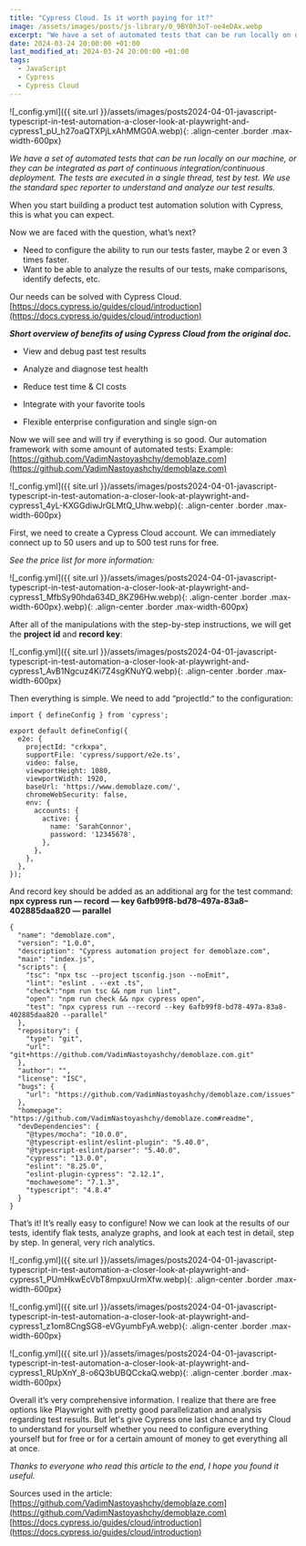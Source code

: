 ```yaml
---
title: "Cypress Cloud. Is it worth paying for it?"
image: /assets/images/posts/js-library/0_9BY0h3oT-oe4eDAx.webp
excerpt: "We have a set of automated tests that can be run locally on our machine, or they can be integrated as part of continuous integration/continuous deployment. The tests are executed in a single thread, test by test. We use the standard spec reporter to understand and analyze our test results."
date: 2024-03-24 20:00:00 +01:00
last_modified_at: 2024-03-24 20:00:00 +01:00
tags:
  - JavaScript
  - Cypress
  - Cypress Cloud
---
```


![_config.yml]({{ site.url }}/assets/images/posts2024-04-01-javascript-typescript-in-test-automation-a-closer-look-at-playwright-and-cypress1_pU_h27oaQTXPjLxAhMMG0A.webp){: .align-center .border .max-width-600px}

*We have a set of automated tests that can be run locally on our machine, or they can be integrated as part of continuous integration/continuous deployment. The tests are executed in a single thread, test by test. We use the standard spec reporter to understand and analyze our test results.*

When you start building a product test automation solution with Cypress, this is what you can expect.

Now we are faced with the question, what’s next?

- Need to configure the ability to run our tests faster, maybe 2 or even 3 times faster.
- Want to be able to analyze the results of our tests, make comparisons, identify defects, etc.

Our needs can be solved with Cypress Cloud.
[https://docs.cypress.io/guides/cloud/introduction](https://docs.cypress.io/guides/cloud/introduction)

***Short overview of benefits of using Cypress Cloud from the original doc.***

- View and debug past test results

- Analyze and diagnose test health

- Reduce test time & CI costs

- ​Integrate with your favorite tools

- Flexible enterprise configuration and single sign-on

Now we will see and will try if everything is so good.
Our automation framework with some amount of automated tests:
Example:
[https://github.com/VadimNastoyashchy/demoblaze.com](https://github.com/VadimNastoyashchy/demoblaze.com)

![_config.yml]({{ site.url }}/assets/images/posts2024-04-01-javascript-typescript-in-test-automation-a-closer-look-at-playwright-and-cypress1_4yL-KXGGdiwJrGLMtQ_Uhw.webp){: .align-center .border .max-width-600px}

First, we need to create a Cypress Cloud account. We can immediately connect up to 50 users and up to 500 test runs for free.

*See the price list for more information:*

![_config.yml]({{ site.url }}/assets/images/posts2024-04-01-javascript-typescript-in-test-automation-a-closer-look-at-playwright-and-cypress1_MfbSy90hda634D_8KZ96Hw.webp){: .align-center .border .max-width-600px}.webp){: .align-center .border .max-width-600px}

After all of the manipulations with the step-by-step instructions, we will get the **project id** and **record key**:

![_config.yml]({{ site.url }}/assets/images/posts2024-04-01-javascript-typescript-in-test-automation-a-closer-look-at-playwright-and-cypress1_AvB1Ngcuz4Ki7Z4sgKNuYQ.webp){: .align-center .border .max-width-600px}

Then everything is simple. We need to add “projectId:“ to the configuration:

```
import { defineConfig } from 'cypress';

export default defineConfig({
  e2e: {
    projectId: "crkxpa",
    supportFile: 'cypress/support/e2e.ts',
    video: false,
    viewportHeight: 1080,
    viewportWidth: 1920,
    baseUrl: 'https://www.demoblaze.com/',
    chromeWebSecurity: false,
    env: {
      accounts: {
        active: {
          name: 'SarahConnor',
          password: '12345678',
        },
      },
    },
  },
});
```

And record key should be added as an additional arg for the test command:
**npx cypress run — record — key 6afb99f8-bd78–497a-83a8–402885daa820 — parallel**

```
{
  "name": "demoblaze.com",
  "version": "1.0.0",
  "description": "Cypress automation project for demoblaze.com",
  "main": "index.js",
  "scripts": {
    "tsc": "npx tsc --project tsconfig.json --noEmit",
    "lint": "eslint . --ext .ts",
    "check":"npm run tsc && npm run lint",
    "open": "npm run check && npx cypress open",
    "test": "npx cypress run --record --key 6afb99f8-bd78-497a-83a8-402885daa820 --parallel"
  },
  "repository": {
    "type": "git",
    "url": "git+https://github.com/VadimNastoyashchy/demoblaze.com.git"
  },
  "author": "",
  "license": "ISC",
  "bugs": {
    "url": "https://github.com/VadimNastoyashchy/demoblaze.com/issues"
  },
  "homepage": "https://github.com/VadimNastoyashchy/demoblaze.com#readme",
  "devDependencies": {
    "@types/mocha": "10.0.0",
    "@typescript-eslint/eslint-plugin": "5.40.0",
    "@typescript-eslint/parser": "5.40.0",
    "cypress": "13.0.0",
    "eslint": "8.25.0",
    "eslint-plugin-cypress": "2.12.1",
    "mochawesome": "7.1.3",
    "typescript": "4.8.4"
  }
}
```

That’s it! It’s really easy to configure!
Now we can look at the results of our tests, identify flak tests, analyze graphs, and look at each test in detail, step by step. In general, very rich analytics.

![_config.yml]({{ site.url }}/assets/images/posts2024-04-01-javascript-typescript-in-test-automation-a-closer-look-at-playwright-and-cypress1_PUmHkwEcVbT8mpxuUrmXfw.webp){: .align-center .border .max-width-600px}

![_config.yml]({{ site.url }}/assets/images/posts2024-04-01-javascript-typescript-in-test-automation-a-closer-look-at-playwright-and-cypress1_z1om8CngSG8-eVGyumbFyA.webp){: .align-center .border .max-width-600px}

![_config.yml]({{ site.url }}/assets/images/posts2024-04-01-javascript-typescript-in-test-automation-a-closer-look-at-playwright-and-cypress1_RUpXnY_8-o6Q3bUBQCckaQ.webp){: .align-center .border .max-width-600px}

Overall it’s very comprehensive information. I realize that there are free options like Playwright with pretty good parallelization and analysis regarding test results. But let's give Cypress one last chance and try Cloud to understand for yourself whether you need to configure everything yourself but for free or for a certain amount of money to get everything all at once.

*Thanks to everyone who read this article to the end, I hope you found it useful.*

Sources used in the article:
[https://github.com/VadimNastoyashchy/demoblaze.com](https://github.com/VadimNastoyashchy/demoblaze.com)
[https://docs.cypress.io/guides/cloud/introduction](https://docs.cypress.io/guides/cloud/introduction)